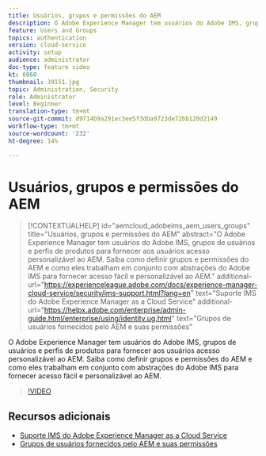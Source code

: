 ```yaml
---
title: Usuários, grupos e permissões do AEM
description: O Adobe Experience Manager tem usuários do Adobe IMS, grupos de usuários e perfis de produtos para fornecer aos usuários acesso personalizável ao AEM. Saiba como definir grupos e permissões do AEM e como eles trabalham em conjunto com abstrações do Adobe IMS para fornecer acesso fácil e personalizável ao AEM.
feature: Users and Groups
topics: authentication
version: cloud-service
activity: setup
audience: administrator
doc-type: feature video
kt: 6060
thumbnail: 39151.jpg
topic: Administration, Security
role: Administrator
level: Beginner
translation-type: tm+mt
source-git-commit: d9714b9a291ec3ee5f3dba9723de72bb120d2149
workflow-type: tm+mt
source-wordcount: '232'
ht-degree: 14%

---
```



# Usuários, grupos e permissões do AEM

>[!CONTEXTUALHELP]
>id="aemcloud_adobeims_aem_users_groups"
>title="Usuários, grupos e permissões do AEM"
>abstract="O Adobe Experience Manager tem usuários do Adobe IMS, grupos de usuários e perfis de produtos para fornecer aos usuários acesso personalizável ao AEM. Saiba como definir grupos e permissões do AEM e como eles trabalham em conjunto com abstrações do Adobe IMS para fornecer acesso fácil e personalizável ao AEM."
>additional-url="https://experienceleague.adobe.com/docs/experience-manager-cloud-service/security/ims-support.html?lang=en" text="Suporte IMS do Adobe Experience Manager as a Cloud Service"
>additional-url="https://helpx.adobe.com/enterprise/admin-guide.html/enterprise/using/identity.ug.html" text="Grupos de usuários fornecidos pelo AEM e suas permissões"

O Adobe Experience Manager tem usuários do Adobe IMS, grupos de usuários e perfis de produtos para fornecer aos usuários acesso personalizável ao AEM. Saiba como definir grupos e permissões do AEM e como eles trabalham em conjunto com abstrações do Adobe IMS para fornecer acesso fácil e personalizável ao AEM.

>[!VIDEO](https://video.tv.adobe.com/v/39151/?quality=12&learn=on)

## Recursos adicionais

+ [Suporte IMS do Adobe Experience Manager as a Cloud Service](https://docs.adobe.com/content/help/pt-BR/experience-manager-cloud-service/security/ims-support.html)
+ [Grupos de usuários fornecidos pelo AEM e suas permissões](https://docs.adobe.com/content/help/en/experience-manager-65/administering/security/security.html#built-in-users-and-groups)